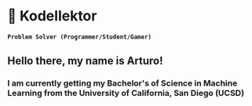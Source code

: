 # :game_die: Kodellektor

**`Problem Solver (Programmer/Student/Gamer)`**

## Hello there, my name is Arturo! 
### I am currently getting my Bachelor's of Science in Machine Learning from the University of California, San Diego (UCSD)